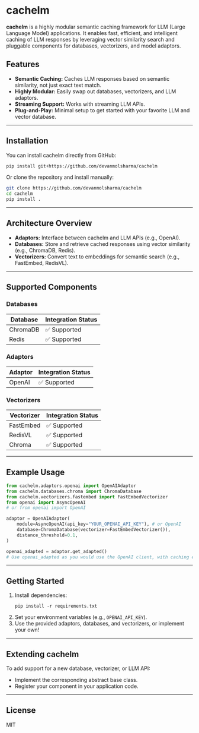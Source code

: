# cachelm

**cachelm** is a highly modular semantic caching framework for LLM (Large Language Model) applications. It enables fast, efficient, and intelligent caching of LLM responses by leveraging vector similarity search and pluggable components for databases, vectorizers, and model adaptors.

## Features

- **Semantic Caching:** Caches LLM responses based on semantic similarity, not just exact text match.
- **Highly Modular:** Easily swap out databases, vectorizers, and LLM adaptors.
- **Streaming Support:** Works with streaming LLM APIs.
- **Plug-and-Play:** Minimal setup to get started with your favorite LLM and vector database.

---

## Installation

You can install cachelm directly from GitHub:

```bash
pip install git+https://github.com/devanmolsharma/cachelm
```

Or clone the repository and install manually:

```bash
git clone https://github.com/devanmolsharma/cachelm
cd cachelm
pip install .
```

---

## Architecture Overview

- **Adaptors:** Interface between cachelm and LLM APIs (e.g., OpenAI).
- **Databases:** Store and retrieve cached responses using vector similarity (e.g., ChromaDB, Redis).
- **Vectorizers:** Convert text to embeddings for semantic search (e.g., FastEmbed, RedisVL).

---

## Supported Components

### Databases

| Database   | Integration Status |
|------------|-------------------|
| ChromaDB   | ✅ Supported      |
| Redis      | ✅ Supported      |

### Adaptors

| Adaptor    | Integration Status |
|------------|-------------------|
| OpenAI     | ✅ Supported      |

### Vectorizers

| Vectorizer   | Integration Status |
|--------------|-------------------|
| FastEmbed    | ✅ Supported      |
| RedisVL      | ✅ Supported      |
| Chroma       | ✅ Supported      |

---

## Example Usage

```python
from cachelm.adaptors.openai import OpenAIAdaptor
from cachelm.databases.chroma import ChromaDatabase
from cachelm.vectorizers.fastembed import FastEmbedVectorizer
from openai import AsyncOpenAI 
# or from openai import OpenAI

adaptor = OpenAIAdaptor(
    module=AsyncOpenAI(api_key="YOUR_OPENAI_API_KEY"), # or OpenAI
    database=ChromaDatabase(vectorizer=FastEmbedVectorizer()),
    distance_threshold=0.1,
)

openai_adapted = adaptor.get_adapted()
# Use openai_adapted as you would use the OpenAI client, with caching enabled!
```

---

## Getting Started

1. Install dependencies:
    ```
    pip install -r requirements.txt
    ```
2. Set your environment variables (e.g., `OPENAI_API_KEY`).
3. Use the provided adaptors, databases, and vectorizers, or implement your own!

---

## Extending cachelm

To add support for a new database, vectorizer, or LLM API:
- Implement the corresponding abstract base class.
- Register your component in your application code.

---

## License

MIT

